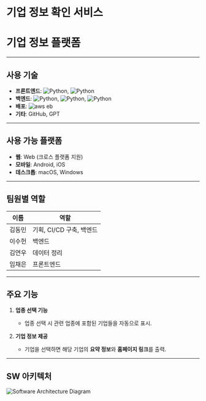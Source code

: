 # 기업 정보 확인 서비스

# 기업 정보 플랫폼

---

## 사용 기술

- **프론트엔드**: <img alt="Python" src ="https://img.shields.io/badge/Flutter-5468FF.svg?&style=for-the-badge&logo=http://www.w3.org/2000/svg&logoColor=white"/>, <img alt="Python" src ="https://img.shields.io/badge/Dart-0175C2.svg?&style=for-the-badge&logo=http://www.w3.org/2000/svg&logoColor=white"/>
- **백엔드**: <img alt="Python" src ="https://img.shields.io/badge/flask-5468FF.svg?&style=for-the-badge&logo=http://www.w3.org/2000/svg&logoColor=white"/>, <img alt="Python" src ="https://img.shields.io/badge/Python-3776AB.svg?&style=for-the-badge&logo=http://www.w3.org/2000/svg&logoColor=white"/>, <img alt="Python" src ="https://img.shields.io/badge/pandas-150458.svg?&style=for-the-badge&logo=http://www.w3.org/2000/svg&logoColor=white"/> 
- **배포**: <img alt="aws eb" src ="https://img.shields.io/badge/AWS%20EB-FF9900.svg?&style=for-the-badge&logo=AWS%20EB&logoColor=white"/>
- **기타**: GitHub, GPT

---

## 사용 가능 플랫폼

- **웹**: Web (크로스 플랫폼 지원)
- **모바일**: Android, iOS  
- **데스크톱**: macOS, Windows  

---

## 팀원별 역할

| 이름      | 역할                             |
|-----------|----------------------------------|
| 김동민     | 기획, CI/CD 구축, 백엔드         |
| 이수헌     | 백엔드                          |
| 김연우     | 데이터 정리                      |
| 임채은     | 프론트엔드                      |

---

## 주요 기능

1. **업종 선택 기능**  
   - 업종 선택 시 관련 업종에 포함된 기업들을 자동으로 표시.

2. **기업 정보 제공**  
   - 기업을 선택하면 해당 기업의 **요약 정보**와 **홈페이지 링크**를 출력.

---

## SW 아키텍처

![Software Architecture Diagram](./images/software_architecture.png)


